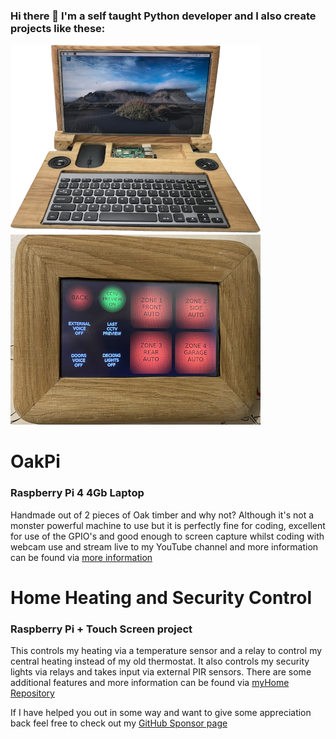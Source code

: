 ### Hi there 👋 I'm a self taught Python developer and I also create projects like these:
![OakPi Laptop](OakPi400.png)![Home Heating and Security Control](security.png)
# OakPi
### Raspberry Pi 4 4Gb Laptop
Handmade out of 2 pieces of Oak timber and why not? Although it's not a monster powerful machine to use but it is perfectly fine for coding, excellent for use of the GPIO's and good enough to screen capture whilst coding with webcam use and stream live to my YouTube channel and more information can be found via
[more information](https://raspipkr.github.io/martinparkers/11.html)

# Home Heating and Security Control
### Raspberry Pi + Touch Screen project
This controls my heating via a temperature sensor and a relay to control my central heating instead of my old thermostat. It also controls my security lights via relays and takes input via external PIR sensors. There are some additional features and more information can be found via
[myHome Repository](https://github.com/RasPiPkr/myHome)

If I have helped you out in some way and want to give some appreciation back feel free to check out my [GitHub Sponsor page](https://github.com/sponsors/RasPiPkr)
<!--[![Current Project](https://img.youtube.com/vi/0L9q_cWUW1I/0.jpg)](http://www.youtube.com/watch?v=0L9q_cWUW1I)
**RasPiPkr/RasPiPkr** is a ✨ _special_ ✨ repository because its `README.md` (this file) appears on your GitHub profile.

Here are some ideas to get you started:

- 🔭 I’m currently working on ...
- 🌱 I’m currently learning ...
- 👯 I’m looking to collaborate on ...
- 🤔 I’m looking for help with ...
- 💬 Ask me about ...
- 📫 How to reach me: ...
- 😄 Pronouns: ...
- ⚡ Fun fact: ...
-->
